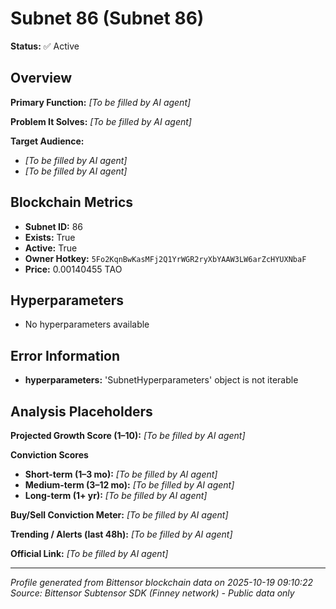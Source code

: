 # Subnet 86 (Subnet 86)

**Status:** ✅ Active

## Overview
**Primary Function:** *[To be filled by AI agent]*

**Problem It Solves:** *[To be filled by AI agent]*

**Target Audience:** 
- *[To be filled by AI agent]*
- *[To be filled by AI agent]*

## Blockchain Metrics
- **Subnet ID:** 86
- **Exists:** True
- **Active:** True
- **Owner Hotkey:** `5Fo2KqnBwKasMFj2Q1YrWGR2ryXbYAAW3LW6arZcHYUXNbaF`
- **Price:** 0.00140455 TAO

## Hyperparameters
- No hyperparameters available

## Error Information
- **hyperparameters:** 'SubnetHyperparameters' object is not iterable

## Analysis Placeholders
**Projected Growth Score (1–10):** *[To be filled by AI agent]*

**Conviction Scores**
- **Short-term (1–3 mo):** *[To be filled by AI agent]*
- **Medium-term (3–12 mo):** *[To be filled by AI agent]*
- **Long-term (1+ yr):** *[To be filled by AI agent]*

**Buy/Sell Conviction Meter:** *[To be filled by AI agent]*

**Trending / Alerts (last 48h):** *[To be filled by AI agent]*

**Official Link:** *[To be filled by AI agent]*

---
*Profile generated from Bittensor blockchain data on 2025-10-19 09:10:22*
*Source: Bittensor Subtensor SDK (Finney network) - Public data only*
